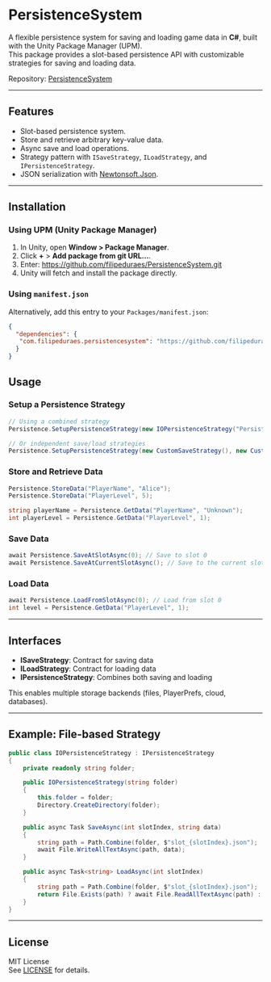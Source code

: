 # PersistenceSystem

A flexible persistence system for saving and loading game data in **C#**, built with the Unity Package Manager (UPM).  
This package provides a slot-based persistence API with customizable strategies for saving and loading data.

Repository: [PersistenceSystem](https://github.com/filipeduraes/PersistenceSystem)

---

## Features

- Slot-based persistence system.
- Store and retrieve arbitrary key-value data.
- Async save and load operations.
- Strategy pattern with `ISaveStrategy`, `ILoadStrategy`, and `IPersistenceStrategy`.
- JSON serialization with [Newtonsoft.Json](https://www.newtonsoft.com/json).

---

## Installation

### Using UPM (Unity Package Manager)

1. In Unity, open **Window > Package Manager**.
2. Click **+** > **Add package from git URL...**.
3. Enter: https://github.com/filipeduraes/PersistenceSystem.git
4. Unity will fetch and install the package directly.

### Using `manifest.json`

Alternatively, add this entry to your `Packages/manifest.json`:

```json
{
  "dependencies": {
   "com.filipeduraes.persistencesystem": "https://github.com/filipeduraes/PersistenceSystem.git"
  }
}
```

## Usage

### Setup a Persistence Strategy

```csharp
// Using a combined strategy
Persistence.SetupPersistenceStrategy(new IOPersistenceStrategy("PersistenceSystem"));

// Or independent save/load strategies
Persistence.SetupPersistenceStrategy(new CustomSaveStrategy(), new CustomLoadStrategy());
```

### Store and Retrieve Data

```csharp
Persistence.StoreData("PlayerName", "Alice");
Persistence.StoreData("PlayerLevel", 5);

string playerName = Persistence.GetData("PlayerName", "Unknown");
int playerLevel = Persistence.GetData("PlayerLevel", 1);
```

### Save Data

```csharp
await Persistence.SaveAtSlotAsync(0); // Save to slot 0
await Persistence.SaveAtCurrentSlotAsync(); // Save to the current slot
```

### Load Data

```csharp
await Persistence.LoadFromSlotAsync(0); // Load from slot 0
int level = Persistence.GetData("PlayerLevel", 1);
```

---

## Interfaces

- **ISaveStrategy**: Contract for saving data
- **ILoadStrategy**: Contract for loading data
- **IPersistenceStrategy**: Combines both saving and loading

This enables multiple storage backends (files, PlayerPrefs, cloud, databases).

---

## Example: File-based Strategy

```csharp
public class IOPersistenceStrategy : IPersistenceStrategy
{
    private readonly string folder;

    public IOPersistenceStrategy(string folder)
    {
        this.folder = folder;
        Directory.CreateDirectory(folder);
    }

    public async Task SaveAsync(int slotIndex, string data)
    {
        string path = Path.Combine(folder, $"slot_{slotIndex}.json");
        await File.WriteAllTextAsync(path, data);
    }

    public async Task<string> LoadAsync(int slotIndex)
    {
        string path = Path.Combine(folder, $"slot_{slotIndex}.json");
        return File.Exists(path) ? await File.ReadAllTextAsync(path) : "{}";
    }
}
```

---

## License

MIT License\
See [LICENSE](LICENSE) for details.
